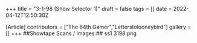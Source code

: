 +++
title = "3-1-98 (Show Selector 1)"
draft = false
tags = []
date = 2022-04-12T12:50:30Z

[Article]
contributors = ["The 64th Gamer","Letterstolooneybird"]
gallery = []
+++
##Showtape Scans / Images:##
<gallery>
ss1 3198.png
</gallery>